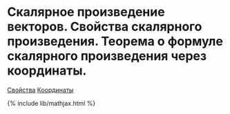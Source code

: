 # Скалярное произведение векторов. Свойства скалярного произведения. Теорема о формуле скалярного произведения через координаты.
[Свойства](https://interneturok.ru/lesson/geometry/9-klass/skalyarnoe-proizvedenie-vektorov/skalyarnoe-proizvedenie-v-koordinatah-svoystvo-skalyarnogo-proizvedeniya)
[Координаты](https://interneturok.ru/lesson/geometry/9-klass/skalyarnoe-proizvedenie-vektorov/skalyarnoe-proizvedenie-v-koordinatah-svoystvo-skalyarnogo-proizvedeniyaы)

{% include lib/mathjax.html %}
